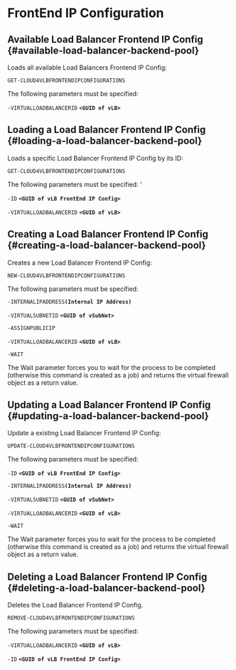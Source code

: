 # FrontEnd IP Configuration

##  Available Load Balancer Frontend IP Config {#available-load-balancer-backend-pool}

Loads all available Load Balancers Frontend IP Config:

`GET-CLOUD4VLBFRONTENDIPCONFIGURATIONS`

The following parameters must be specified:

`-VIRTUALLOADBALANCERID` **`<GUID of vLB>`**

## Loading a Load Balancer Frontend IP Config {#loading-a-load-balancer-backend-pool}

Loads a specific Load Balancer Frontend IP Config by its ID:

`GET-CLOUD4VLBFRONTENDIPCONFIGURATIONS`

The following parameters must be specified: '

`-ID` **`<GUID of vLB FrontEnd IP Config>`**

`-VIRTUALLOADBALANCERID` **`<GUID of vLB>`**

## Creating a Load Balancer Frontend IP Config {#creating-a-load-balancer-backend-pool}

Creates a new Load Balancer Frontend IP Config:

`NEW-CLOUD4VLBFRONTENDIPCONFIGURATIONS`

The following parameters must be specified:

`-INTERNALIPADDRESS`**`(Internal IP Address)`**

`-VIRTUALSUBNETID` **`<GUID of vSubNet>`**

`-ASSIGNPUBLICIP`

`-VIRTUALLOADBALANCERID` **`<GUID of vLB>`**

`-WAIT`

The Wait parameter forces you to wait for the process to be completed \(otherwise this command is created as a job\) and returns the virtual firewall object as a return value.

## Updating a Load Balancer Frontend IP Config {#updating-a-load-balancer-backend-pool}

Update a existing Load Balancer Frontend IP Config:

`UPDATE-CLOUD4VLBFRONTENDIPCONFIGURATIONS`

The following parameters must be specified:

`-ID` **`<GUID of vLB FrontEnd IP Config>`**

`-INTERNALIPADDRESS`**`(Internal IP Address)`**

`-VIRTUALSUBNETID` **`<GUID of vSubNet>`**

`-VIRTUALLOADBALANCERID` **`<GUID of vLB>`**

`-WAIT`

The Wait parameter forces you to wait for the process to be completed \(otherwise this command is created as a job\) and returns the virtual firewall object as a return value.

## Deleting a Load Balancer Frontend IP Config {#deleting-a-load-balancer-backend-pool}

Deletes the Load Balancer Frontend IP Config.

`REMOVE-CLOUD4VLBFRONTENDIPCONFIGURATIONS`

The following parameters must be specified:

`-VIRTUALLOADBALANCERID` **`<GUID of vLB>`**

`-ID` **`<GUID of vLB FrontEnd IP Config>`**  



